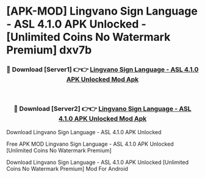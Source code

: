 # [APK-MOD] Lingvano  Sign Language - ASL 4.1.0 APK Unlocked - [Unlimited Coins No Watermark Premium] dxv7b



<div align="center">
<h3>🔴 Download [Server1] 👉👉 <a href="https://momento.my/?title=Lingvano__Sign_Language_-_ASL_4.1.0_APK_Unlocked">Lingvano  Sign Language - ASL 4.1.0 APK Unlocked Mod Apk</a></h3><br>

<h3>🔴 Download [Server2] 👉👉 <a href="https://momento.my/?title=Lingvano__Sign_Language_-_ASL_4.1.0_APK_Unlocked">Lingvano  Sign Language - ASL 4.1.0 APK Unlocked Mod Apk</a></h3>
</div>



Download Lingvano  Sign Language - ASL 4.1.0 APK Unlocked 

Free APK MOD Lingvano  Sign Language - ASL 4.1.0 APK Unlocked [Unlimited Coins No Watermark Premium]

Download Lingvano  Sign Language - ASL 4.1.0 APK Unlocked [Unlimited Coins No Watermark Premium] Mod For Android
